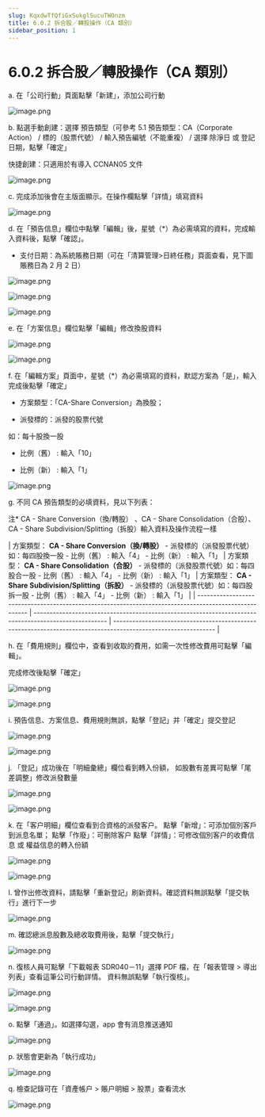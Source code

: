 ```yaml
---
slug: KqxdwTfQfiGxSukglSucuTWOnzm
title: 6.0.2 拆合股／轉股操作（CA 類別）
sidebar_position: 1
---
```



# 6.0.2 拆合股／轉股操作（CA 類別）


a. 在「公司行動」頁面點擊「新建」，添加公司行動


![image.png](/assets/a5f1b8126eeb289e162f073ce768751c.png)



b. 點選手動創建：選擇 預告類型（可參考 5.1 預告類型：CA（Corporate Action） / 標的（股票代號） / 輸入預告編號（不能重複） / 選擇 除淨日 或 登記日期，點擊「確定」


快捷創建：只適用於有導入 CCNAN05 文件


![image.png](/assets/1d88f69834ee1fa2b51451f7db0ee390.png)


c. 完成添加後會在主版面顯示。在操作欄點擊「詳情」填寫資料


![image.png](/assets/ff19bb4ac69635654bbe4c8164d91d1f.png)


d. 在「預告信息」欄位中點擊「編輯」後，星號（*）為必需填寫的資料，完成輸入資料後，點擊「確認」。
- 支付日期：為系統賬務日期（可在「清算管理>日終任務」頁面查看，見下圖賬務日為 2 月 2 日）


![image.png](/assets/5c0dd7ab88e44e8cb48879e6bef7d1bd.png)


![image.png](/assets/e142f997fdefb9e163c0516a694548a0.png)


![image.png](/assets/1f88a5b09a8c0e49f3260779280cf898.png)


e.  在「方案信息」欄位點擊「編輯」修改換股資料


![image.png](/assets/303d8bf82d97fe33393e79dd3b3bc357.png)


![image.png](/assets/38c44c2b8019ff46e3215ae66c197f98.png)


f. 在「編輯方案」頁面中，星號（*）為必需填寫的資料，默認方案為「是」，輸入完成後點擊「確定」


- 方案類型：「CA-Share Conversion」為換股；


- 派發標的：派發的股票代號



如：每十股換一股


- 比例（舊） : 輸入「10」


- 比例（新） : 輸入「1」


![image.png](/assets/9abc1f4829b0863cb4dc26b1af3ffd02.png)


g. 不同 CA 預告類型的必填資料，見以下列表：


注* CA - Share Conversion（換/轉股） 、CA - Share Consolidation（合股）、CA - Share Subdivision/Splitting（拆股）輸入資料及操作流程一樣 


| 方案類型： **CA - Share Conversion（換/轉股）**  - 派發標的（派發股票代號） 
如：每四股換一股 - 比例（舊） : 輸入「4」 - 比例（新） : 輸入「1」   | 方案類型： **CA - Share Consolidation（合股）** - 派發標的（派發股票代號）如：每四股合一股 - 比例（舊） : 輸入「4」 - 比例（新） : 輸入「1」  | 方案類型： **CA - Share Subdivision/Splitting（拆股）** - 派發標的（派發股票代號）如：每四股拆一股 - 比例（舊） : 輸入「4」 - 比例（新） : 輸入「1」   |
| ------------------------------------------------------------------------------------------------------ | ----------------------------------------------------------------------------------------------------- | -------------------------------------------------------------------------------------------------------------- |


h.  在「費用規則」欄位中，查看到收取的費用，如需一次性修改費用可點擊「編輯」。


完成修改後點擊「確定」


![image.png](/assets/ec074d01e01e6be195335e81cda2a510.png)


![image.png](/assets/2eae738e68bbccf4deec4cadd64c7f29.png)


i. 預告信息、方案信息、費用規則無誤，點擊「登記」并「確定」提交登記


![image.png](/assets/91ff4ea7feae857dedf43d7da62d9bd0.png)


![image.png](/assets/6201f9b3a76e8c1d59242d1f58afb43e.png)


j. 「登記」成功後在「明細彙總」欄位看到轉入份額，
如股數有差異可點擊「尾差調整」修改派發數量


![image.png](/assets/ccb05afb8b905d2933d40c65f20c191d.png)


![image.png](/assets/cfccdd8e2cbc8c358b21bfda42a47442.png)


k. 在「客户明細」欄位查看到合資格的派發客户。
點擊「新增」：可添加個別客戶到派息名單；
點擊「作廢」：可刪除客户
點擊「詳情」：可修改個別客户的收費信息 或 權益信息的轉入份額


![image.png](/assets/5379de6543bb4ec0c7f3eb214f842104.png)


![image.png](/assets/e30ea0119937d25fe714c27c43bbae4a.png)


l. 曾作出修改資料，請點擊「重新登記」刷新資料。確認資料無誤點擊「提交執行」進行下一步


![image.png](/assets/fb78a9dc1130b079b9b8350df5c8a27b.png)


m. 確認總派息股數及總收取費用後，點擊「提交執行」


![image.png](/assets/58bb048e8e0aa52cf6e4289e651fb979.png)


n. 復核人員可點擊「下載報表 SDR040－11」選擇 PDF 檔，在「報表管理 > 導出列表」查看這筆公司行動詳情。
資料無誤點擊「執行復核」。


![image.png](/assets/1089a18571c25d9f50b5cf102f8f405b.png)


![image.png](/assets/f7cf16eb8a7a32d73a26804a1bf07a52.png)


o. 點擊「通過」。如選擇勾選，app 會有消息推送通知


![image.png](/assets/4f9d7cb07f71026da0420e2c8f54c92b.png)


p. 狀態會更新為「執行成功」


![image.png](/assets/e38162f52164009561add7128bdf2d39.png)


q.  檢查記錄可在「資產帳户 > 賬户明細 > 股票」查看流水


![image.png](/assets/ca8a0f5a2e30a6c3196a9853f80b88cc.png)

